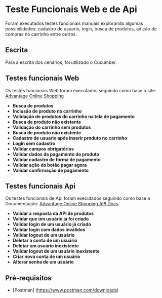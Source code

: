 # Teste Funcionais Web e de Api

Foram executados testes funcionais manuais explorando algumas possibilidades: cadastro de usuario, login, busca de produtos, adição de compras no carrinho entre outros.

## Escrita

Para a escrita dos cenários, foi utilizado o Cucumber.

## Testes funcionais Web

Os testes funcionais Web foram executados seguindo como base o site: [Advantage Online Shopping](https://advantageonlineshopping.com/#/)

- **Busca de produtos**
- **Inclusão de produto no carrinho**
- **Validação de produtos do carrinho na tela de pagamento**
- **Busca de produto não existente**
- **Validação do carrinho sem produtos**
- **Busca de produto não existente**
- **Cadastro de usuario após inserir produto no carrinho**
- **Login sem cadastro**
- **Validar campos obrigatórios**
- **Validar dados de pagamento do produto**
- **Validar cadastro de forma de pagamento**
- **Validar ação do botão pagar agora**
- **Validar confirmação de pagamento**

## Testes funcionais Api

Os testes funcionais de Api foram executados seguindo como base a Documentação: [Advantage Online Shopping API Docs](https://www.advantageonlineshopping.com/api/docs/)

- **Validar a resposta da API de produtos**
- **Validar que um usuário já foi criado**
- **Validar login de um usuário já criado**
- **Validar login com dados inválidos**
- **Validar logout de um usuário**
- **Deletar a conta de um usuário**
- **Deletar um usuário inexistente**
- **Validar logout de um usuário inexistente**
- **Criar nova conta de um usuário**
- **Alterar senha de um usuário**


## Pré-requisitos

- [Postman] (https://www.postman.com/downloads)
